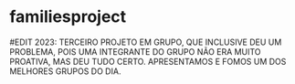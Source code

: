 # familiesproject

#EDIT 2023:
TERCEIRO PROJETO EM GRUPO, QUE INCLUSIVE DEU UM PROBLEMA, POIS UMA INTEGRANTE DO GRUPO NÃO ERA MUITO PROATIVA, MAS DEU TUDO CERTO.
APRESENTAMOS E FOMOS UM DOS MELHORES GRUPOS DO DIA.
